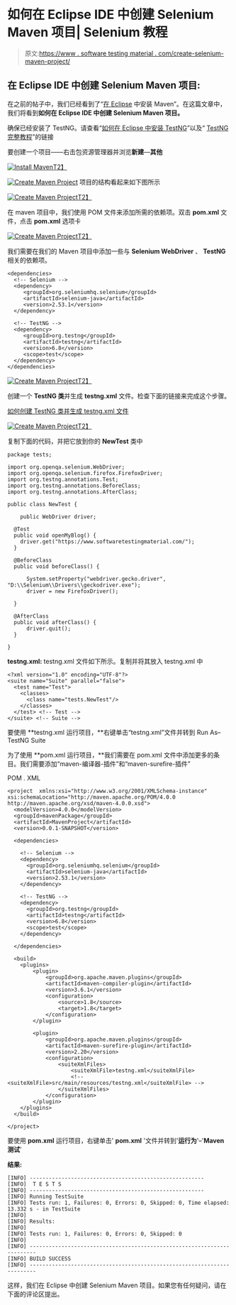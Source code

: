 # 如何在 Eclipse IDE 中创建 Selenium Maven 项目| Selenium 教程

> 原文:[https://www . software testing material . com/create-selenium-maven-project/](https://www.softwaretestingmaterial.com/create-selenium-maven-project/)

## 在 Eclipse IDE 中创建 Selenium Maven 项目:

在之前的帖子中，我们已经看到了“[在 Eclipse](https://www.softwaretestingmaterial.com/install-maven-eclipse-ide/) 中安装 Maven”。在这篇文章中，我们将看到**如何在 Eclipse IDE 中创建 Selenium Maven 项目。**

确保已经安装了 TestNG。请查看“[如何在 Eclipse 中安装 TestNG](https://www.softwaretestingmaterial.com/install-testng-plugin/)”以及“ [TestNG 完整教程](https://www.softwaretestingmaterial.com/testng-tutorial/)”的链接

要创建一个项目——右击包资源管理器并浏览**新建**—**其他**

[![Install Maven](img/7366e1b5c71c97b65b7958e2c13457e8.png)T2】](https://www.softwaretestingmaterial.com/wp-content/uploads/2017/07/Install-Maven-8.png)

[![Create Maven Project](img/d19770c027d2b4e65a08384abd818391.png)](https://www.softwaretestingmaterial.com/wp-content/uploads/2017/07/Create-Maven-Project-2.png) 项目的结构看起来如下图所示

[![Create Maven Project](img/e6e82eef7ef686852b4b777fe91292e8.png)T2】](https://www.softwaretestingmaterial.com/wp-content/uploads/2017/07/Create-Maven-Project-3.png)

在 maven 项目中，我们使用 POM 文件来添加所需的依赖项。双击 **pom.xml** 文件，点击 **pom.xml** 选项卡

[![Create Maven Project](img/944d7c412989414a8cdb5ac2d0a85852.png)T2】](https://www.softwaretestingmaterial.com/wp-content/uploads/2017/07/Create-Maven-Project-4.png)

我们需要在我们的 Maven 项目中添加一些与 **Selenium WebDriver** 、 **TestNG** 相关的依赖项。

```
<dependencies>
  <!-- Selenium -->
  <dependency>
     <groupId>org.seleniumhq.selenium</groupId>
     <artifactId>selenium-java</artifactId>
     <version>2.53.1</version>
  </dependency>

  <!-- TestNG -->
  <dependency>
     <groupId>org.testng</groupId>
     <artifactId>testng</artifactId>
     <version>6.8</version>
     <scope>test</scope>
  </dependency>	
</dependencies>
```

[![Create Maven Project](img/bf1dcbc1e02a0cd845fead6fd1b0accb.png)T2】](https://www.softwaretestingmaterial.com/wp-content/uploads/2017/07/Create-Maven-Project-5.png)

创建一个 **TestNG 类**并生成 **testng.xml** 文件。检查下面的链接来完成这个步骤。

[如何创建 TestNG 类并生成 testng.xml 文件](https://www.softwaretestingmaterial.com/create-testng-xml-file/)

[![Create Maven Project](img/3641c5378fb6e0c30acb8860d23e9b1d.png)T2】](https://www.softwaretestingmaterial.com/wp-content/uploads/2017/07/Create-Maven-Project-8.png)

复制下面的代码，并把它放到你的 **NewTest** 类中

```
package tests;

import org.openqa.selenium.WebDriver;
import org.openqa.selenium.firefox.FirefoxDriver;
import org.testng.annotations.Test;
import org.testng.annotations.BeforeClass;
import org.testng.annotations.AfterClass;

public class NewTest {

	public WebDriver driver;

  @Test
  public void openMyBlog() {
	driver.get("https://www.softwaretestingmaterial.com/");
  }

  @BeforeClass
  public void beforeClass() {

	  System.setProperty("webdriver.gecko.driver", "D:\\Selenium\\Drivers\\geckodriver.exe");
	  driver = new FirefoxDriver();

  }

  @AfterClass
  public void afterClass() {
	  driver.quit();
  }

}
```

**testng.xml:** testng.xml 文件如下所示。复制并将其放入 testng.xml 中

```
<?xml version="1.0" encoding="UTF-8"?>
<suite name="Suite" parallel="false">
  <test name="Test">
    <classes>
      <class name="tests.NewTest"/>
    </classes>
  </test> <!-- Test -->
</suite> <!-- Suite -->
```

要使用 **testng.xml 运行项目，**右键单击“testng.xml”文件并转到 Run As–TestNG Suite

为了使用 **pom.xml 运行项目，**我们需要在 pom.xml 文件中添加更多的条目。我们需要添加“maven-编译器-插件”和“maven-surefire-插件”

POM . XML

```
<project  xmlns:xsi="http://www.w3.org/2001/XMLSchema-instance" xsi:schemaLocation="http://maven.apache.org/POM/4.0.0 http://maven.apache.org/xsd/maven-4.0.0.xsd">
  <modelVersion>4.0.0</modelVersion>
  <groupId>mavenPackage</groupId>
  <artifactId>MavenProject</artifactId>
  <version>0.0.1-SNAPSHOT</version>

  <dependencies>

	<!-- Selenium -->
	<dependency>
	  <groupId>org.seleniumhq.selenium</groupId>
	  <artifactId>selenium-java</artifactId>
	  <version>2.53.1</version>
	</dependency>

	<!-- TestNG -->
	<dependency>
	  <groupId>org.testng</groupId>
	  <artifactId>testng</artifactId>
	  <version>6.8</version>
	  <scope>test</scope>
	</dependency>	

  </dependencies>

  <build>
  	<plugins>
  		<plugin>
  			<groupId>org.apache.maven.plugins</groupId>
           	<artifactId>maven-compiler-plugin</artifactId>
           	<version>3.6.1</version>
           	<configuration>
           		<source>1.8</source>
           		<target>1.8</target>
           	</configuration>
  		</plugin>

  		<plugin>
  			<groupId>org.apache.maven.plugins</groupId>
           	<artifactId>maven-surefire-plugin</artifactId>
           	<version>2.20</version>
           	<configuration>
           	 	<suiteXmlFiles>
           			<suiteXmlFile>testng.xml</suiteXmlFile>
           			<!-- <suiteXmlFile>src/main/resources/testng.xml</suiteXmlFile> -->
           		</suiteXmlFiles>
           	</configuration>
  		</plugin>
  	</plugins>  
  </build>

</project>
```

要使用 **pom.xml** 运行项目，右键单击' **pom.xml** '文件并转到'**运行为**'–'**Maven 测试**'

**结果:**

```
[INFO] -------------------------------------------------------
[INFO]  T E S T S
[INFO] -------------------------------------------------------
[INFO] Running TestSuite
[INFO] Tests run: 1, Failures: 0, Errors: 0, Skipped: 0, Time elapsed: 13.332 s - in TestSuite
[INFO] 
[INFO] Results:
[INFO] 
[INFO] Tests run: 1, Failures: 0, Errors: 0, Skipped: 0
[INFO] 
[INFO] ------------------------------------------------------------------------
[INFO] BUILD SUCCESS
[INFO] ------------------------------------------------------------------------
```

这样，我们在 Eclipse 中创建 Selenium Maven 项目。如果您有任何疑问，请在下面的评论区提出。